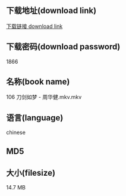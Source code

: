 ## 下载地址(download link)
[下载链接 download link](https://tutu365.netlify.app/?s=106+%E5%88%80%E5%89%91%E5%A6%82%E6%A2%A6+-+%E5%91%A8%E5%8D%8E%E5%81%A5.mkv)

## 下载密码(download password)
1866

## 名称(book name)
106 刀剑如梦 - 周华健.mkv.mkv

## 语言(language)
chinese

## MD5


## 大小(filesize)
14.7 MB
